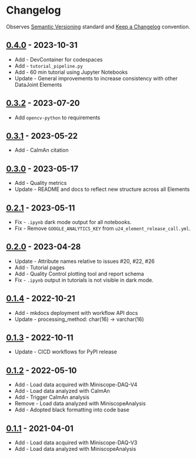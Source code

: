 # Changelog

Observes [Semantic Versioning](https://semver.org/spec/v2.0.0.html) standard and
[Keep a Changelog](https://keepachangelog.com/en/1.0.0/) convention.

## [0.4.0] - 2023-10-31

+ Add - DevContainer for codespaces
+ Add - `tutorial_pipeline.py`
+ Add - 60 min tutorial using Jupyter Notebooks
+ Update - General improvements to increase consistency with other DataJoint Elements

## [0.3.2] - 2023-07-20

+ Add `opencv-python` to requirements

## [0.3.1] - 2023-05-22

+ Add - CaImAn citation

## [0.3.0] - 2023-05-17

+ Add - Quality metrics
+ Update - README and docs to reflect new structure across all Elements

## [0.2.1] - 2023-05-11

+ Fix - `.ipynb` dark mode output for all notebooks.
+ Fix - Remove `GOOGLE_ANALYTICS_KEY` from `u24_element_release_call.yml`.

## [0.2.0] - 2023-04-28

+ Update - Attribute names relative to issues #20, #22, #26
+ Add - Tutorial pages
+ Add - Quality Control plotting tool and report schema
+ Fix - `.ipynb` output in tutorials is not visible in dark mode.

## [0.1.4] - 2022-10-21

+ Add - mkdocs deployment with workflow API docs
+ Update - processing_method: char(16) -> varchar(16)

## [0.1.3] - 2022-10-11

+ Update - CICD workflows for PyPI release

## [0.1.2] - 2022-05-10

+ Add - Load data acquired with Miniscope-DAQ-V4
+ Add - Load data analyzed with CaImAn
+ Add - Trigger CaImAn analysis
+ Remove - Load data analyzed with MiniscopeAnalysis
+ Add - Adopted black formatting into code base

## [0.1.1] - 2021-04-01

+ Add - Load data acquired with Miniscope-DAQ-V3
+ Add - Load data analyzed with MiniscopeAnalysis

[0.4.0]: https://github.com/datajoint/element-miniscope/releases/tag/0.4.0
[0.3.2]: https://github.com/datajoint/element-miniscope/releases/tag/0.3.2
[0.3.1]: https://github.com/datajoint/element-miniscope/releases/tag/0.3.1
[0.3.0]: https://github.com/datajoint/element-miniscope/releases/tag/0.3.0
[0.2.1]: https://github.com/datajoint/element-miniscope/releases/tag/0.2.1
[0.2.0]: https://github.com/datajoint/element-miniscope/releases/tag/0.2.0
[0.1.4]: https://github.com/datajoint/element-miniscope/releases/tag/0.1.4
[0.1.3]: https://github.com/datajoint/element-miniscope/releases/tag/0.1.3
[0.1.2]: https://github.com/datajoint/element-miniscope/releases/tag/0.1.2
[0.1.1]: https://github.com/datajoint/element-miniscope/releases/tag/0.1.1
